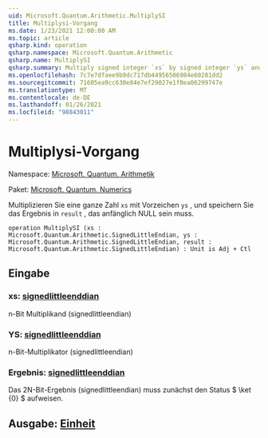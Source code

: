 ```yaml
---
uid: Microsoft.Quantum.Arithmetic.MultiplySI
title: Multiplysi-Vorgang
ms.date: 1/23/2021 12:00:00 AM
ms.topic: article
qsharp.kind: operation
qsharp.namespace: Microsoft.Quantum.Arithmetic
qsharp.name: MultiplySI
qsharp.summary: Multiply signed integer `xs` by signed integer `ys` and store the result in `result`, which must be zero initially.
ms.openlocfilehash: 7c7e7dfaee9b9dc717db44956506984e60281dd2
ms.sourcegitcommit: 71605ea9cc630e84e7ef29027e1f0ea06299747e
ms.translationtype: MT
ms.contentlocale: de-DE
ms.lasthandoff: 01/26/2021
ms.locfileid: "98843011"
---
```

# <a name="multiplysi-operation"></a>Multiplysi-Vorgang

Namespace: [Microsoft. Quantum. Arithmetik](xref:Microsoft.Quantum.Arithmetic)

Paket: [Microsoft. Quantum. Numerics](https://nuget.org/packages/Microsoft.Quantum.Numerics)


Multiplizieren Sie eine ganze Zahl `xs` mit Vorzeichen `ys` , und speichern Sie das Ergebnis in `result` , das anfänglich NULL sein muss.

```qsharp
operation MultiplySI (xs : Microsoft.Quantum.Arithmetic.SignedLittleEndian, ys : Microsoft.Quantum.Arithmetic.SignedLittleEndian, result : Microsoft.Quantum.Arithmetic.SignedLittleEndian) : Unit is Adj + Ctl
```


## <a name="input"></a>Eingabe

### <a name="xs--signedlittleendian"></a>xs: [signedlittleenddian](xref:Microsoft.Quantum.Arithmetic.SignedLittleEndian)

n-Bit Multiplikand (signedlittleendian)


### <a name="ys--signedlittleendian"></a>YS: [signedlittleenddian](xref:Microsoft.Quantum.Arithmetic.SignedLittleEndian)

n-Bit-Multiplikator (signedlittleendian)


### <a name="result--signedlittleendian"></a>Ergebnis: [signedlittleenddian](xref:Microsoft.Quantum.Arithmetic.SignedLittleEndian)

Das 2N-Bit-Ergebnis (signedlittleendian) muss zunächst den Status $ \ket {0} $ aufweisen.



## <a name="output--unit"></a>Ausgabe: [Einheit](xref:microsoft.quantum.lang-ref.unit)

